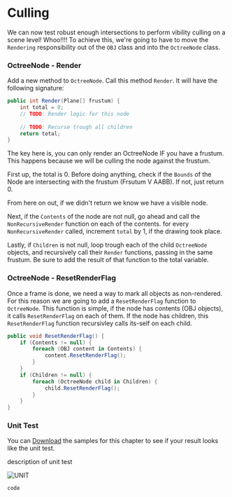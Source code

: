 # Culling

We can now test robust enough intersections to perform vibility culling on a scene level! Whoo!!!! To achieve this, we're going to have to move the ```Rendering``` responsibility out of the ```OBJ``` class and into the ```OctreeNode``` class.

### OctreeNode - Render

Add a new method to ```OctreeNode```. Call this method ```Render```. It will have the following signature:

```cs
public int Render(Plane[] frustum) {
    int total = 0;
    // TODO: Render logic for this node
    
    // TODO: Recurse trough all children
    return total;
}
```

The key here is, you can only render an OctreeNode IF you have a frustum. This happens because we will be culling the node against the frustum.

First up, the total is 0. Before doing anything, check if the ```Bounds``` of the Node are intersecting with the frustum (Frsutum V AABB). If not, just return 0.

From here on out, if we didn't return we know we have a visible node.

Next, if the ```Contents``` of the node are not null, go ahead and call the ```NonRecursiveRender``` function on each of the contents. for every ```NonRecursiveRender``` called, increment ```total``` by 1, if the drawing took place.

Lastly, if ```Children``` is not null, loop trough each of the child ```OctreeNode``` objects, and recursively call their ```Render``` functions, passing in the same frustum. Be sure to add the result of that function to the total variable.

### OctreeNode - ResetRenderFlag

Once a frame is done, we need a way to mark all objects as non-rendered. For this reason we are going to add a ```ResetRenderFlag``` function to ```OctreeNode```. This function is simple, if the node has contents (OBJ objects), it calls ```ResetRenderFlag``` on each of them. If the node has children, this ```ResetRenderFlag``` function recursivley calls its-self on each child.

```cs
public void ResetRenderFlag() {
    if (Contents != null) {
        foreach (OBJ content in Contents) {
            content.ResetRenderFlag();
        }
    }
    if (Children != null) {
        foreach (OctreeNode child in Children) {
            child.ResetRenderFlag();
        }
    }
}
```


### Unit Test

You can [Download](../Samples/SAMPLE.rar) the samples for this chapter to see if your result looks like the unit test.

description of unit test

![UNIT](image)

```cs
code
```